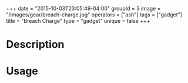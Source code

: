 +++
date = "2015-10-03T23:05:49-04:00"
groupId = 3
image = "/images/gear/breach-charge.jpg"
operators = ["ash"]
tags = ["gadget"]
title = "Breach Charge"
type = "gadget"
unique = false
+++

# Description



# Usage
